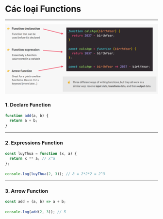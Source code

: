 # Các loại Functions

---

![Các loại Functions](./image/001.png 'Các loại Functions')

### 1. Declare Function

```js
function add(a, b) {
  return a + b;
}
```

---

### 2. Expressions Function

```js
const luyThua = function (x, a) {
  return x ** a; // x^a
};

console.log(luyThua(2, 3)); // 8 = 2*2*2 = 2^3
```

---

### 3. Arrow Function

```js
const add = (a, b) => a + b;

console.log(add(2, 3)); // 5
```
